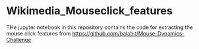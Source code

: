 # Wikimedia_Mouseclick_features
THe jupyter notebook in this repository contains the code for extracting the mouse click features from https://github.com/balabit/Mouse-Dynamics-Challenge 

